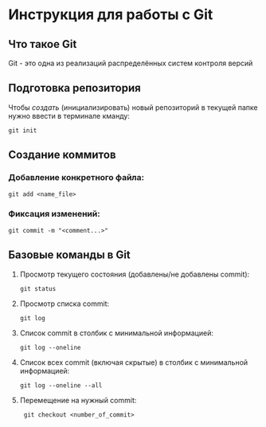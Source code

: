 # **Инструкция для работы с Git**

## Что такое Git

Git - это одна из реализаций распределённых систем контроля версий

## Подготовка репозитория

Чтобы *создать* (инициализировать) новый репозиторий в текущей папке нужно ввести в терминале кманду:

    git init

## Создание коммитов

### Добавление конкретного файла:

    git add <name_file>

### Фиксация изменений:

    git commit -m "<comment...>"

## Базовые команды в Git

 1. Просмотр текущего состояния (добавлены/не добавлены commit):

        git status

 2. Просмотр списка commit:

        git log

 3. Список commit в столбик с минимальной информацией:

        git log --oneline

 4. Список всех commit (включая скрытые) в столбик с минимальной информацией:

        git log --oneline --all

5. Перемещение на нужный commit:

        git checkout <number_of_commit>

